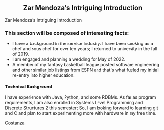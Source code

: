 <h2 align="center">Zar Mendoza's Intriguing Introduction</h2> Zar Mendoza's Intriguing Introduction

### This section will be composed of interesting facts:

* I have a background in the service industry. I have been cooking as a chef and sous chef for over ten years; I returned to university in the fall of 2019. 
* I am engaged and planning a wedding for May of 2022. 
* A member of my fantasy basketball league posted software engineering and other similar job listings from ESPN and that's what fueled my initial re-entry into higher education. 

#### Technical Background
I have experience with Java, Python, and some RDBMs. As far as program requirements, I am also enrolled in Systems Level Programming and Discrete Structures 2 this semester; So, I am looking forward to learning git and C and plan to start experimenting more with hardware in my free time. 

[Costanza](https://www.pinterest.com/pin/530369293621068286/)
